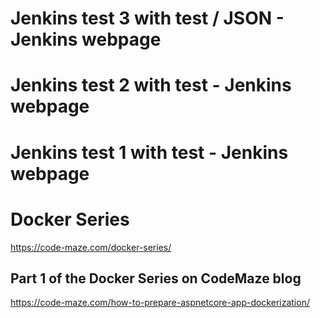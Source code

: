 # Jenkins test 3 with test / JSON - Jenkins webpage
# Jenkins test 2 with test - Jenkins webpage
# Jenkins test 1 with test - Jenkins webpage

# Docker Series
https://code-maze.com/docker-series/

## Part 1 of the Docker Series on CodeMaze blog
https://code-maze.com/how-to-prepare-aspnetcore-app-dockerization/
